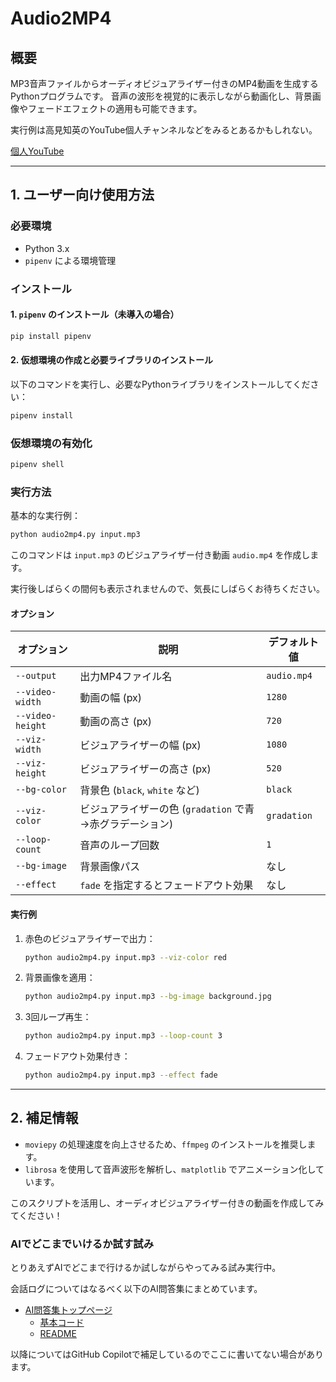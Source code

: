 # Audio2MP4

## 概要
MP3音声ファイルからオーディオビジュアライザー付きのMP4動画を生成するPythonプログラムです。
音声の波形を視覚的に表示しながら動画化し、背景画像やフェードエフェクトの適用も可能できます。

実行例は高見知英のYouTube個人チャンネルなどをみるとあるかもしれない。

[個人YouTube](https://www.youtube.com/@TakamiChie)

---

## 1. ユーザー向け使用方法

### 必要環境
- Python 3.x
- `pipenv` による環境管理

### インストール

#### 1. `pipenv` のインストール（未導入の場合）
```sh
pip install pipenv
```

#### 2. 仮想環境の作成と必要ライブラリのインストール
以下のコマンドを実行し、必要なPythonライブラリをインストールしてください：
```sh
pipenv install
```

### 仮想環境の有効化
```sh
pipenv shell
```

### 実行方法
基本的な実行例：
```sh
python audio2mp4.py input.mp3
```
このコマンドは `input.mp3` のビジュアライザー付き動画 `audio.mp4` を作成します。

実行後しばらくの間何も表示されませんので、気長にしばらくお待ちください。

#### オプション
| オプション | 説明 | デフォルト値 |
|-----------|------|-------------|
| `--output` | 出力MP4ファイル名 | `audio.mp4` |
| `--video-width` | 動画の幅 (px) | `1280` |
| `--video-height` | 動画の高さ (px) | `720` |
| `--viz-width` | ビジュアライザーの幅 (px) | `1080` |
| `--viz-height` | ビジュアライザーの高さ (px) | `520` |
| `--bg-color` | 背景色 (`black`, `white` など) | `black` |
| `--viz-color` | ビジュアライザーの色 (`gradation` で青→赤グラデーション) | `gradation` |
| `--loop-count` | 音声のループ回数 | `1` |
| `--bg-image` | 背景画像パス | なし |
| `--effect` | `fade` を指定するとフェードアウト効果 | なし |

#### 実行例
1. 赤色のビジュアライザーで出力：
   ```sh
   python audio2mp4.py input.mp3 --viz-color red
   ```
2. 背景画像を適用：
   ```sh
   python audio2mp4.py input.mp3 --bg-image background.jpg
   ```
3. 3回ループ再生：
   ```sh
   python audio2mp4.py input.mp3 --loop-count 3
   ```
4. フェードアウト効果付き：
   ```sh
   python audio2mp4.py input.mp3 --effect fade
   ```

---

## 2. 補足情報
- `moviepy` の処理速度を向上させるため、`ffmpeg` のインストールを推奨します。
- `librosa` を使用して音声波形を解析し、`matplotlib` でアニメーション化しています。

このスクリプトを活用し、オーディオビジュアライザー付きの動画を作成してみてください！

### AIでどこまでいけるか試す試み

とりあえずAIでどこまで行けるか試しながらやってみる試み実行中。

会話ログについてはなるべく以下のAI問答集にまとめています。

- [AI問答集トップページ](https://takamichie.notion.site/67c7609855084fd186f9e059ab70f327?v=12aa62c17a4640b0b4e087eea283d7ab&pvs=4)
  - [基本コード](https://takamichie.notion.site/Audio-Visualizer-with-Customizable-MP4-Video-Generation-19460d1e6e79804ca6ecc040546d1f9a?pvs=4)
  - [README](https://takamichie.notion.site/19660d1e6e7980d0939ede83107f3fed?pvs=4)

以降についてはGitHub Copilotで補足しているのでここに書いてない場合があります。